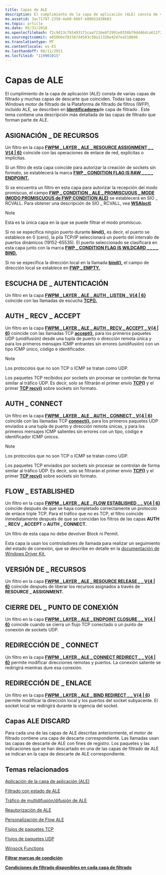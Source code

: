 ```yaml
---
title: Capas de ALE
description: El cumplimiento de la capa de aplicación (ALE) consta de varias capas de filtrado y muchas capas de descarte que coinciden.
ms.assetid: 3ac71787-2350-4a60-b0bf-b00b52d30b83
ms.topic: article
ms.date: 05/31/2018
ms.openlocfilehash: f2c9d13c7b5493171caa7216e8f2991e0350b79dd46dca612f241c9446cafa39
ms.sourcegitcommit: e858bbe701567d4583c50a11326e42d7ea51804b
ms.translationtype: MT
ms.contentlocale: es-ES
ms.lasthandoff: 08/11/2021
ms.locfileid: "119901015"
---
```

# <a name="ale-layers"></a>Capas de ALE

El cumplimiento de la capa de aplicación (ALE) consta de varias capas de filtrado y muchas capas de descarte que coinciden. Todas las capas Windows motor de filtrado de la Plataforma de filtrado de filtros (WFP), incluido ALE, se describen en [**Identificadores**](management-filtering-layer-identifiers-.md)de capa de filtrado . Este tema contiene una descripción más detallada de las capas de filtrado que forman parte de ALE.

## <a name="resource_assignment"></a>ASIGNACIÓN \_ DE RECURSOS

Un filtro en la capa [**FWPM \_ LAYER \_ ALE \_ RESOURCE ASSIGNMENT \_ \_ V{4 \| 6}**](management-filtering-layer-identifiers-.md) coincide con las operaciones de enlace de red, explícitas o implícitas.

Si un filtro de esta capa coincide para autorizar la creación de sockets sin formato, se establecerá la marca [**FWP \_ CONDITION FLAG IS RAW \_ \_ \_ \_ ENDPOINT.**](filtering-condition-flags-.md)

Si se encuentra un filtro en esta capa para autorizar la recepción del modo promiscuo, el campo [**FWP \_ CONDITION \_ ALE \_ PROMISCUOUS \_ MODE (MODO PROMISCUOUS de FWP CONDITION ALE)**](filtering-condition-identifiers-.md) se establecerá en SIO \_ RCVALL. Para obtener una descripción de SIO \_ RCVALL, vea [**WSAIoctl**](/windows/desktop/api/winsock2/nf-winsock2-wsaioctl).

> [!Note]  
> Esta es la única capa en la que se puede filtrar el modo promiscuo.

 

Si no se especifica ningún puerto durante **bind(),** es decir, el puerto se establece en 0 (cero), la pila TCP/IP seleccionará un puerto del intervalo de puertos dinámicos (19152-65535). El puerto seleccionado se clasificará en esta capa junto con la marca [**FWP \_ CONDITION FLAG IS WILDCARD \_ \_ \_ \_ BIND.**](filtering-condition-flags-.md)

Si no se especifica la dirección local en la llamada [**bind(),**](/windows/desktop/api/winsock/nf-winsock-bind) el campo de dirección local se establece en [**FWP \_ EMPTY.**](/windows/desktop/api/Fwptypes/ne-fwptypes-fwp_data_type)

## <a name="auth_listen"></a>ESCUCHA DE \_ AUTENTICACIÓN

Un filtro en la capa [**FWPM \_ LAYER \_ ALE \_ AUTH \_ LISTEN \_ V{4 \| 6}**](management-filtering-layer-identifiers-.md) coincide con las llamadas de escucha [**TCP().**](/windows/desktop/api/winsock2/nf-winsock2-listen)

## <a name="auth_recv_accept"></a>AUTH \_ RECV \_ ACCEPT

Un filtro en la capa [**FWPM \_ LAYER \_ ALE \_ AUTH \_ RECV \_ ACCEPT \_ V{4 \| 6}**](management-filtering-layer-identifiers-.md) coincide con las llamadas TCP [**accept(),**](/windows/desktop/api/winsock2/nf-winsock2-accept) para los primeros paquetes UDP (unidifusión) desde una tupla de puerto o dirección remota única y para los primeros mensajes ICMP entrantes sin errores (unidifusión) con un tipo ICMP único, código e identificador.

> [!Note]  
> Los protocolos que no son TCP o ICMP se tratan como UDP.

 

Los paquetes TCP recibidos por sockets sin procesar se controlan de forma similar al tráfico UDP. Es decir, solo se filtrarán el primer envío [**TCP()**](/windows/desktop/api/winsock2/nf-winsock2-send) y el primer [**TCP recv()**](/windows/desktop/api/winsock/nf-winsock-recv) sobre sockets sin formato.

## <a name="auth_connect"></a>AUTH \_ CONNECT

Un filtro en la capa [**FWPM \_ LAYER \_ ALE \_ AUTH \_ CONNECT \_ V{4 \| 6}**](management-filtering-layer-identifiers-.md) coincide con las llamadas TCP [**connect(),**](/windows/desktop/api/winsock2/nf-winsock2-connect) para los primeros paquetes UDP enviados a una tupla de puerto y dirección remota únicas, y para los primeros mensajes ICMP salientes sin errores con un tipo, código e identificador ICMP únicos.

> [!Note]  
> Los protocolos que no son TCP o ICMP se tratan como UDP.

 

Los paquetes TCP enviados por sockets sin procesar se controlan de forma similar al tráfico UDP. Es decir, solo se filtrarán el primer envío [**TCP()**](/windows/desktop/api/winsock2/nf-winsock2-send) y el primer [**TCP recv()**](/windows/desktop/api/winsock/nf-winsock-recv) sobre sockets sin formato.

## <a name="flow_established"></a>FLOW \_ ESTABLISHED

Un filtro en la capa [**FWPM \_ LAYER \_ ALE \_ FLOW ESTABLISHED \_ \_ V{4 \| 6}**](management-filtering-layer-identifiers-.md) coincide después de que se haya completado correctamente un protocolo de enlace triple TCP. Para el tráfico que no es TCP, el filtro coincide inmediatamente después de que se coincidan los filtros de las capas **AUTH \_ RECV \_ ACCEPT** o **AUTH \_ CONNECT.**

Un filtro de esta capa no debe devolver Block ni Permit.

Esta capa la usan los controladores de llamada para realizar un seguimiento del estado de conexión, que se describe en detalle en la [documentación de Windows Driver Kit.](/windows-hardware/drivers/network/windows-filtering-platform-callout-drivers2)

## <a name="resource_release"></a>VERSIÓN DE \_ RECURSOS

Un filtro en la capa [**FWPM \_ LAYER \_ ALE \_ RESOURCE RELEASE \_ \_ V{4 \| 6}**](management-filtering-layer-identifiers-.md) coincide después de liberar los recursos asignados a través de **RESOURCE \_ ASSIGNMENT.**

## <a name="endpoint_closure"></a>CIERRE DEL \_ PUNTO DE CONEXIÓN

Un filtro en la capa [**FWPM \_ LAYER \_ ALE \_ ENDPOINT CLOSURE \_ \_ V{4 \| 6}**](management-filtering-layer-identifiers-.md) coincide cuando se cierra un flujo TCP conectado o un punto de conexión de sockets UDP.

## <a name="connect_redirect"></a>REDIRECCIÓN DE \_ CONNECT

Un filtro en la capa [**FWPM \_ LAYER \_ ALE \_ CONNECT REDIRECT \_ \_ V{4 \| 6}**](management-filtering-layer-identifiers-.md) permite modificar direcciones remotas y puertos. La conexión saliente se redirigirá mientras dure esa conexión.

## <a name="bind_redirect"></a>REDIRECCIÓN DE \_ ENLACE

Un filtro en la capa [**FWPM \_ LAYER \_ ALE \_ BIND REDIRECT \_ \_ V{4 \| 6}**](management-filtering-layer-identifiers-.md) permite modificar la dirección local y los puertos del socket subyacente. El socket local se redirigirá durante la vigencia del socket.

## <a name="ale-discard-layers"></a>Capas ALE DISCARD

Para cada una de las capas de ALE descritas anteriormente, el motor de filtrado contiene una capa de descarte correspondiente. Las llamadas usan las capas de descarte de ALE con fines de registro. Los paquetes y las indicaciones que se han descartado en una de las capas de filtrado de ALE se indican en la capa de descarte de ALE correspondiente.

## <a name="related-topics"></a>Temas relacionados

<dl> <dt>

[Aplicación de la capa de aplicación (ALE)](application-layer-enforcement--ale-.md)
</dt> <dt>

[Filtrado con estado de ALE](ale-stateful-filtering.md)
</dt> <dt>

[Tráfico de multidifusión/difusión de ALE](ale-multicast-broadcast-traffic.md)
</dt> <dt>

[Reautorización de ALE](ale-re-authorization.md)
</dt> <dt>

[Personalización de Flow ALE](ale-flow-customization.md)
</dt> <dt>

[Flujos de paquetes TCP](tcp-packet-flows.md)
</dt> <dt>

[Flujos de paquetes UDP](udp-packet-flows.md)
</dt> <dt>

[Winsock Functions](/windows/desktop/WinSock/winsock-functions)
</dt> <dt>

[**Filtrar marcas de condición**](filtering-condition-flags-.md)
</dt> <dt>

[**Condiciones de filtrado disponibles en cada capa de filtrado**](filtering-conditions-available-at-each-filtering-layer.md)
</dt> </dl>

 

 